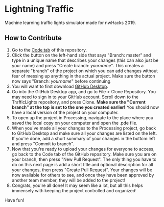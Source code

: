 # Lightning Traffic
Machine learning traffic lights simulator made for nwHacks 2019.

## How to Contribute

1. Go to the [Code tab](https://github.com/JadenBalogh/TrafficLights) of this repository.
2. Click the button on the left-hand side that says "Branch: master" and type in a unique name that describes your changes (this can also just be your name) and press "Create branch: *yourname*". This creates a separate "branch" of the project on which you can add changes without fear of messing up anything in the actual project. Make sure the button now says "Branch: *yourname*" before continuing.
3. You will want to first download [GitHub Desktop](https://desktop.github.com/).
4. Go into the GitHub Desktop app, and go to File > Clone Repository. You may need to sign in to your GitHub account. Scroll down to the TrafficLights repository, and press Clone. **Make sure the "Current branch" at the top is set to the one you created earlier!** You should now have a local version of the project on your computer. 
5. To open up the project in Processing, navigate to the place where you saved the local copy on your computer and open the .pde file.
6. When you've made all your changes to the Processing project, go back to GitHub Desktop and make sure all your changes are listed on the left. If you're done, add a short summary of your changes in the bottom left and press "Commit to branch".
7. Now that you're ready to upload your changes for everyone to access, go back to the Code tab of the GitHub repository. Make sure you are on your branch, then press "New Pull Request". The only thing you have to do on this next page is add a short title and optional description for all your changes, then press "Create Pull Request". Your changes will be now available for others to see, and once they have been approved by another team member, they will be added to the project!
8. Congrats, you're all done! It may seem like a lot, but all this helps immensely with keeping the project controlled and organized!

Have fun!
